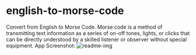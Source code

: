 # english-to-morse-code
Convert from English to Morse Code. Morse code is a method of transmitting text information as a series of on-off tones, lights, or clicks that can be directly understood by a skilled listener or observer without special equipment.
App Screenshot:
![readme-img](https://user-images.githubusercontent.com/65384355/136441927-6bf5b9ad-4994-4dcd-97e0-30435a2fe5f1.jpeg)
